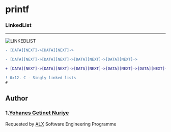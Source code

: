 # printf

### LinkedList
------------------

![LINKEDLIST](https://s3.amazonaws.com/intranet-projects-files/holbertonschool-low_level_programming/229/giphy-3.gif)

<p>

```diff
- [DATA][NEXT]->[DATA][NEXT]->

- [DATA][NEXT]->[DATA][NEXT]->[DATA][NEXT]->[DATA][NEXT]-> 

+ [DATA][NEXT]->[DATA][NEXT]->[DATA][NEXT]->[DATA][NEXT]->[DATA][NEXT]->[DATA][NEXT]->NULL

! 0x12. C - Singly linked lists
#
```
## Author

<h3>


1.[Yohanes Getinet Nuriye](https://github.com/YohanesGetinet1)




</h3>


Requested by [ALX](https://www.alxafrica.com/software-engineering-2022 ) Software Engineering Programme


